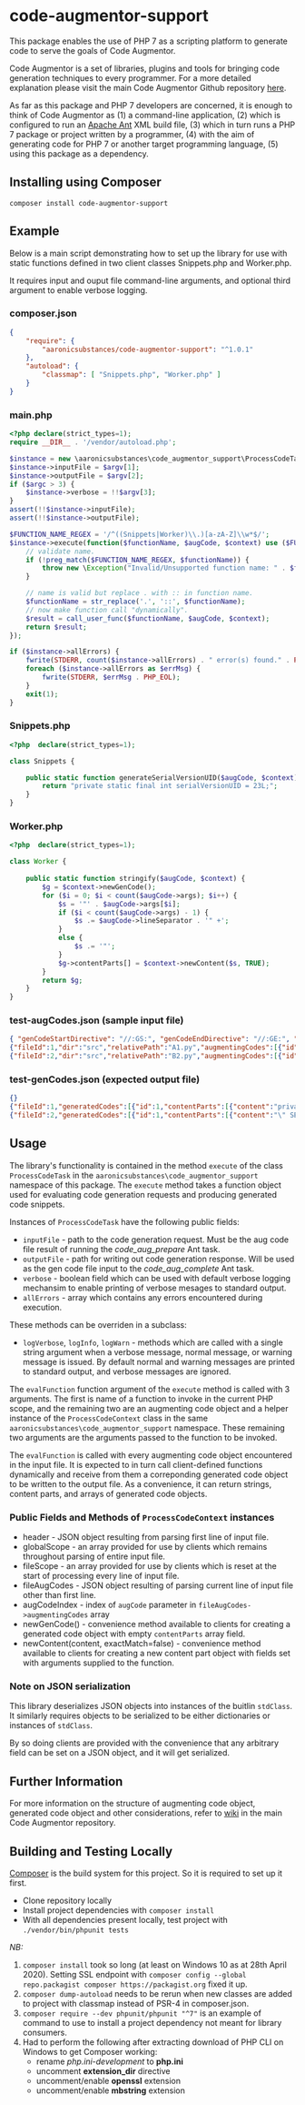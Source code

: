 # code-augmentor-support

This package enables the use of PHP 7 as a scripting platform to generate code to serve the goals of Code Augmentor.

Code Augmentor is a set of libraries, plugins and tools for bringing code generation techniques to every programmer. For a more detailed explanation please visit the main Code Augmentor Github repository [here](https://github.com/aaronicsubstances/code-augmentor).

As far as this package and PHP 7 developers are concerned, it is enough to think of Code Augmentor as (1) a command-line application, (2) which is configured to run an [Apache Ant](https://ant.apache.org) XML build file, (3) which in turn runs a PHP 7 package or project written by a programmer, (4) with the aim of generating code for PHP 7 or  another target programming language, (5) using this package as a dependency.


## Installing using Composer

`composer install code-augmentor-support`

## Example

Below is a main script demonstrating how to set up the library for use with static functions defined in two client classes Snippets.php and Worker.php.

It requires input and ouput file command-line arguments, and optional third argument to enable verbose logging.

### composer.json

```json
{
    "require": {
        "aaronicsubstances/code-augmentor-support": "^1.0.1"    
    },
    "autoload": {
        "classmap": [ "Snippets.php", "Worker.php" ]    
    }
}
```

### main.php

```php
<?php declare(strict_types=1);
require __DIR__ . '/vendor/autoload.php';

$instance = new \aaronicsubstances\code_augmentor_support\ProcessCodeTask();
$instance->inputFile = $argv[1];
$instance->outputFile = $argv[2];
if ($argc > 3) {
    $instance->verbose = !!$argv[3];
}
assert(!!$instance->inputFile);
assert(!!$instance->outputFile);

$FUNCTION_NAME_REGEX = '/^((Snippets|Worker)\\.)[a-zA-Z]\\w*$/';
$instance->execute(function($functionName, $augCode, $context) use ($FUNCTION_NAME_REGEX) {
    // validate name.
    if (!preg_match($FUNCTION_NAME_REGEX, $functionName)) {
        throw new \Exception("Invalid/Unsupported function name: " . $functionName);
    }

    // name is valid but replace . with :: in function name.
    $functionName = str_replace('.', '::', $functionName);
    // now make function call "dynamically".
    $result = call_user_func($functionName, $augCode, $context);
    return $result;
});

if ($instance->allErrors) {
    fwrite(STDERR, count($instance->allErrors) . " error(s) found." . PHP_EOL,);
    foreach ($instance->allErrors as $errMsg) {
        fwrite(STDERR, $errMsg . PHP_EOL);
    }
    exit(1);
}
```

### Snippets.php

```php
<?php  declare(strict_types=1);

class Snippets {

    public static function generateSerialVersionUID($augCode, $context) {
        return "private static final int serialVersionUID = 23L;";
    }    
}
```

### Worker.php

```php
<?php  declare(strict_types=1);

class Worker {
    
    public static function stringify($augCode, $context) {
        $g = $context->newGenCode();
        for ($i = 0; $i < count($augCode->args); $i++) {
            $s = '"' . $augCode->args[$i];
            if ($i < count($augCode->args) - 1) {
                $s .= $augCode->lineSeparator . '" +';
            }
            else {
                $s .= '"';
            }
            $g->contentParts[] = $context->newContent($s, TRUE);
        }
        return $g;
    }
}
```

### test-augCodes.json (sample input file)

```json
{ "genCodeStartDirective": "//:GS:", "genCodeEndDirective": "//:GE:", "embeddedStringDirective": "//:STR:", "embeddedJsonDirective": "//:JSON:", "skipCodeStartDirective": "//:SS:", "skipCodeEndDirective": "//:SE:", "augCodeDirective": "//:AUG_CODE:", "inlineGenCodeDirective": "//:GG:", "nestedLevelStartMarker": "[", "nestedLevelEndMarker": "]" }
{"fileId":1,"dir":"src","relativePath":"A1.py","augmentingCodes":[{"id":1,"directiveMarker":"//:AUG_CODE:","indent":"","lineNumber":1,"lineSeparator":"\n","nestedLevelNumber":0,"hasNestedLevelStartMarker":false,"hasNestedLevelEndMarker":false,"blocks":[{"stringify":false,"jsonify":false,"content":" Snippets.generateSerialVersionUID "}]}]}
{"fileId":2,"dir":"src","relativePath":"B2.py","augmentingCodes":[{"id":1,"directiveMarker":"//:AUG_CODE:","indent":"","lineNumber":1,"lineSeparator":"\n","nestedLevelNumber":0,"hasNestedLevelStartMarker":false,"hasNestedLevelEndMarker":false,"blocks":[{"stringify":false,"jsonify":false,"content":" Worker.stringify "},{"stringify":true,"jsonify":false,"content":" SELECT * FROM contacts "},{"stringify":true,"jsonify":false,"content":" WHERE contacts.id = ? "}]},{"id":2,"directiveMarker":"//:AUG_CODE:","indent":"","lineNumber":19,"lineSeparator":"\n","nestedLevelNumber":0,"hasNestedLevelStartMarker":false,"hasNestedLevelEndMarker":false,"blocks":[{"stringify":false,"jsonify":false,"content":" Snippets.generateSerialVersionUID "},{"stringify":false,"jsonify":true,"content":"{ \"name\": \"expired\", \"type\": \"boolean\" } "}]}]}

```

### test-genCodes.json (expected output file)

```json
{}
{"fileId":1,"generatedCodes":[{"id":1,"contentParts":[{"content":"private static final int serialVersionUID = 23L;","exactMatch":false}]}]}
{"fileId":2,"generatedCodes":[{"id":1,"contentParts":[{"content":"\" SELECT * FROM contacts \n\" +","exactMatch":true},{"content":"\" WHERE contacts.id = ? \"","exactMatch":true}]},{"id":2,"contentParts":[{"content":"private static final int serialVersionUID = 23L;","exactMatch":false}]}]}

```

## Usage

The library's functionality is contained in the method `execute` of the class `ProcessCodeTask` in the `aaronicsubstances\code_augmentor_support` namespace of this package. The `execute` method takes a function object used for evaluating code generation requests and producing generated code snippets.

Instances of `ProcessCodeTask` have the following public fields:

   * `inputFile` - path to the code generation request. Must be the aug code file result of running the *code_aug_prepare* Ant task.
   * `outputFile` - path for writing out code generation response. Will be used as the gen code file input to the *code_aug_complete* Ant task.
   * `verbose` - boolean field which can be used with default verbose logging mechansim to enable printing of verbose mesages to standard output.
   * `allErrors` - array which contains any errors encountered during execution.
   
These methods can be overriden in a subclass:
   * `logVerbose`, `logInfo`, `logWarn` - methods which are called with a single string argument when a verbose message, normal message, or warning message is issued. By default normal and warning messages are printed to standard output, and verbose messages are ignored.

The `evalFunction` function argument of the `execute` method is called with 3 arguments. The first is name of a function to invoke in the current PHP scope, and the remaining two are an augmenting code object and a helper instance of the `ProcessCodeContext` class in the same `aaronicsubstances\code_augmentor_support` namespace. These remaining two arguments are the arguments passed to the function to be invoked.

The `evalFunction` is called with every augmenting code object encountered in the input file. It is expected to in turn call client-defined functions dynamically and receive from them a correponding generated code object to be written to the output file. As a convenience, it can return strings, content parts, and arrays of generated code objects.


### Public Fields and Methods of `ProcessCodeContext` instances

   * header - JSON object resulting from parsing first line of input file.
   * globalScope - an array provided for use by clients which remains throughout parsing of entire input file.
   * fileScope - an array provided for use by clients which is reset at the start of processing every line of input file.
   * fileAugCodes - JSON object resulting of parsing current line of input file other than first line.
   * augCodeIndex - index of `augCode` parameter in `fileAugCodes->augmentingCodes` array
   * newGenCode() - convenience method available to clients for creating a generated code object with empty `contentParts` array field.
   * newContent(content, exactMatch=false) - convenience method available to clients for creating a new content part object with fields set with arguments supplied to the function.

### Note on JSON serialization

This library deserializes JSON objects into instances of the buitlin `stdClass`. It similarly requires objects to be serialized to be either dictionaries or instances of `stdClass`. 

By so doing clients are provided with the convenience that any arbitrary field can be set on a JSON object, and it will get serialized.

## Further Information

For more information on the structure of augmenting code object, generated code object and other considerations, refer to [wiki](https://github.com/aaronicsubstances/code-augmentor/wiki/Documentation-for-Code-Generator-Scripts) in the main Code Augmentor repository.

## Building and Testing Locally

[Composer](https://getcomposer.org/) is the build system for this project. So it is required to set up it first.

   * Clone repository locally
   * Install project dependencies with `composer install`
   * With all dependencies present locally, test project with `./vendor/bin/phpunit tests`

*NB:*

   1. `composer install` took so long (at least on Windows 10 as at 28th April 2020). Setting SSL endpoint with
`composer config --global repo.packagist composer https://packagist.org`
fixed it up.
   2. `composer dump-autoload` needs to be rerun when new classes are added to project with classmap instead of PSR-4 in composer.json.
   3. `composer require --dev phpunit/phpunit "^7"` is an example of command to use to install a project dependency not meant for library consumers.
   4. Had to perform the following after extracting download of PHP CLI on Windows to get Composer working:
       * rename *php.ini-development* to **php.ini**
       * uncomment **extension_dir** directive
       * uncomment/enable **openssl** extension
       * uncomment/enable **mbstring** extension

